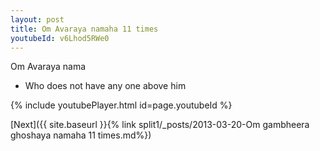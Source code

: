 ```yaml
---
layout: post
title: Om Avaraya namaha 11 times
youtubeId: v6Lhod5RWe0
---
```

 
 
Om Avaraya nama 
 
 -  Who does not have any one above him 
 
  
 
  
 
 
 
 
 
 


{% include youtubePlayer.html id=page.youtubeId %}
 
[Next]({{ site.baseurl }}{% link  split1/_posts/2013-03-20-Om gambheera ghoshaya namaha 11 times.md%})
 
